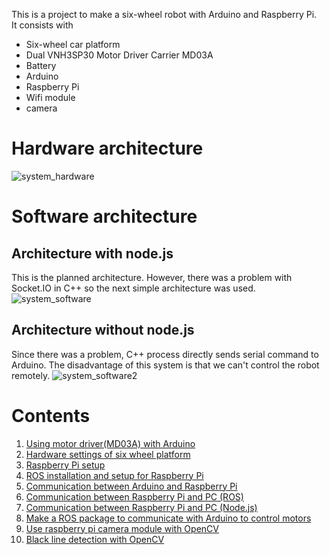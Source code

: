 This is a project to make a six-wheel robot with Arduino and Raspberry Pi.  
It consists with

- Six-wheel car platform
- Dual VNH3SP30 Motor Driver Carrier MD03A
- Battery
- Arduino
- Raspberry Pi
- Wifi module
- camera

# Hardware architecture
![system_hardware](wiki/images/system_hardware.png)

# Software architecture
## Architecture with node.js
This is the planned architecture.
However, there was a problem with Socket.IO in C++ so the next simple architecture was used.
![system_software](wiki/images/system_software.png)

## Architecture without node.js
Since there was a problem, C++ process directly sends serial command to Arduino.
The disadvantage of this system is that we can't control the robot remotely.
![system_software2](wiki/images/system_software2.png)

# Contents

1. [Using motor driver(MD03A) with Arduino](https://github.com/mktk1117/six_wheel_robot/wiki/Using-motor-driver-with-Arduino)
2. [Hardware settings of six wheel platform](https://github.com/mktk1117/six_wheel_robot/wiki/Hardware-settings-of-six-wheel-platform)
3. [Raspberry Pi setup](https://github.com/mktk1117/six_wheel_robot/wiki/Raspberry-Pi-setup)
4. [ROS installation and setup for Raspberry Pi](https://github.com/mktk1117/six_wheel_robot/wiki/ROS-installation-and-setup-for-Raspberry-Pi)
5. [Communication between Arduino and Raspberry Pi](https://github.com/mktk1117/six_wheel_robot/wiki/Communication-between-Arduino-and-Raspberry-Pi)
6. [Communication between Raspberry Pi and PC (ROS)](https://github.com/mktk1117/six_wheel_robot/wiki/Communication-between-Raspberry-Pi-and-PC-(ROS))
7. [Communication between Raspberry Pi and PC (Node.js)](https://github.com/mktk1117/six_wheel_robot/wiki/Communication-between-Raspberry-Pi-and-PC-(Node.js))
7. [Make a ROS package to communicate with Arduino to control motors](https://github.com/mktk1117/six_wheel_robot/wiki/Make-a-ROS-package-to-communicate-with-Arduino-to-control-motors)
8. [Use raspberry pi camera module with OpenCV](https://github.com/mktk1117/six_wheel_robot/wiki/Use-raspberry-pi-camera-module-with-OpenCV)
9. [Black line detection with OpenCV](https://github.com/mktk1117/six_wheel_robot/wiki/Black-line-detection-with-OpenCV)
